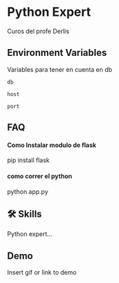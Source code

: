 
# Python Expert

Curos del profe Derlis

## Environment Variables

Variables para tener en cuenta en db

`db`

`host`

`port`



## FAQ

#### Como Instalar modulo de flask

pip install flask

#### como correr el python

python app.py


## 🛠 Skills
Python expert...


## Demo

Insert gif or link to demo

